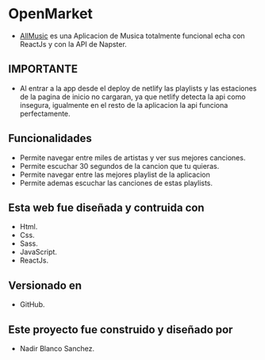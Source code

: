 # OpenMarket

- [AllMusic](https://allmusicapp.netlify.app/ "AllMusic") es una Aplicacion de Musica totalmente funcional echa con ReactJs y con la API de Napster.

## IMPORTANTE

- Al entrar a la app desde el deploy de netlify las playlists y las estaciones de la pagina de inicio no cargaran, ya que netlify detecta la api como insegura, igualmente en el resto de la aplicacion la api funciona perfectamente.

## Funcionalidades

- Permite navegar entre miles de artistas y ver sus mejores canciones.
- Permite escuchar 30 segundos de la cancion que tu quieras.
- Permite navegar entre las mejores playlist de la aplicacion 
- Permite ademas escuchar las canciones de estas playlists.

## Esta web fue diseñada y contruida con

- Html.
- Css.
- Sass.
- JavaScript.
- ReactJs.

## Versionado en

- GitHub.

## Este proyecto fue construido y diseñado por

- Nadir Blanco Sanchez.